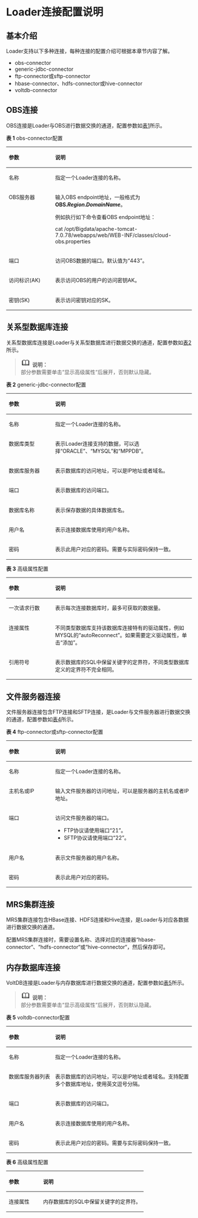 # Loader连接配置说明<a name="ZH-CN_TOPIC_0173178181"></a>

## 基本介绍<a name="s928381114aed4b4eb08f287c5d5c9ff0"></a>

Loader支持以下多种连接，每种连接的配置介绍可根据本章节内容了解。

-   obs-connector
-   generic-jdbc-connector
-   ftp-connector或sftp-connector
-   hbase-connector、hdfs-connector或hive-connector
-   voltdb-connector

## OBS连接<a name="s5482eab8b69a44a48a2fcb069390d769"></a>

OBS连接是Loader与OBS进行数据交换的通道，配置参数如[表1](#t6fd2dae9f81e4309906aec5754a1bf77)所示。

**表 1**  obs-connector配置

<a name="t6fd2dae9f81e4309906aec5754a1bf77"></a>
<table><thead align="left"><tr id="r137dee3f5f374cc0aa2586646ee6e7f4"><th class="cellrowborder" valign="top" width="25%" id="mcps1.2.3.1.1"><p id="a627d04c3bed542ca886bfc68a9b8e9f8"><a name="a627d04c3bed542ca886bfc68a9b8e9f8"></a><a name="a627d04c3bed542ca886bfc68a9b8e9f8"></a><strong id="a97d1acfadad44d5a926d041a8e2e863f"><a name="a97d1acfadad44d5a926d041a8e2e863f"></a><a name="a97d1acfadad44d5a926d041a8e2e863f"></a>参数</strong></p>
</th>
<th class="cellrowborder" valign="top" width="75%" id="mcps1.2.3.1.2"><p id="ad3b306f3d0a64bafaa221cf2fe77da4c"><a name="ad3b306f3d0a64bafaa221cf2fe77da4c"></a><a name="ad3b306f3d0a64bafaa221cf2fe77da4c"></a><strong id="a49c97940f3e04724a0da0a348d818873"><a name="a49c97940f3e04724a0da0a348d818873"></a><a name="a49c97940f3e04724a0da0a348d818873"></a>说明</strong></p>
</th>
</tr>
</thead>
<tbody><tr id="r75b3ea3932de44b088048608c4c28ce9"><td class="cellrowborder" valign="top" width="25%" headers="mcps1.2.3.1.1 "><p id="a88056ffebe56418a9581070f10620af3"><a name="a88056ffebe56418a9581070f10620af3"></a><a name="a88056ffebe56418a9581070f10620af3"></a>名称</p>
</td>
<td class="cellrowborder" valign="top" width="75%" headers="mcps1.2.3.1.2 "><p id="adc68371588e644e2a905780696e5bd2c"><a name="adc68371588e644e2a905780696e5bd2c"></a><a name="adc68371588e644e2a905780696e5bd2c"></a>指定一个Loader连接的名称。</p>
</td>
</tr>
<tr id="r83539d320ccf4f29a0f97e7c7dfbb1a7"><td class="cellrowborder" valign="top" width="25%" headers="mcps1.2.3.1.1 "><p id="a1dca11d6ea8c4978a1bae3fb0dff116f"><a name="a1dca11d6ea8c4978a1bae3fb0dff116f"></a><a name="a1dca11d6ea8c4978a1bae3fb0dff116f"></a>OBS服务器</p>
</td>
<td class="cellrowborder" valign="top" width="75%" headers="mcps1.2.3.1.2 "><p id="adfe2884f2ceb4bc0b25206cfbb6bf641"><a name="adfe2884f2ceb4bc0b25206cfbb6bf641"></a><a name="adfe2884f2ceb4bc0b25206cfbb6bf641"></a>输入OBS endpoint地址，一般格式为<strong id="aceeeb94841bc459fa8b9f749138de3b3"><a name="aceeeb94841bc459fa8b9f749138de3b3"></a><a name="aceeeb94841bc459fa8b9f749138de3b3"></a>OBS.<em id="zh-cn_topic_0070859523_i482166816102"><a name="zh-cn_topic_0070859523_i482166816102"></a><a name="zh-cn_topic_0070859523_i482166816102"></a>Region</em>.<em id="aa2c209b2e4ef4c4da4837926077ae9fe"><a name="aa2c209b2e4ef4c4da4837926077ae9fe"></a><a name="aa2c209b2e4ef4c4da4837926077ae9fe"></a>DomainName</em></strong>。</p>
<p id="ad44d6bb798c8427fa9fe799fe5e47b14"><a name="ad44d6bb798c8427fa9fe799fe5e47b14"></a><a name="ad44d6bb798c8427fa9fe799fe5e47b14"></a>例如执行如下命令查看OBS endpoint地址：</p>
<p id="a3bdfda38c7d04f4caec64efc28de5005"><a name="a3bdfda38c7d04f4caec64efc28de5005"></a><a name="a3bdfda38c7d04f4caec64efc28de5005"></a>cat /opt/Bigdata/apache-tomcat-7.0.78/webapps/web/WEB-INF/classes/cloud-obs.properties</p>
</td>
</tr>
<tr id="r3a39b60ab21a4a5aaf15f5c2ffc704f7"><td class="cellrowborder" valign="top" width="25%" headers="mcps1.2.3.1.1 "><p id="a8b4fc4fa805f42429edde9f47ad17eba"><a name="a8b4fc4fa805f42429edde9f47ad17eba"></a><a name="a8b4fc4fa805f42429edde9f47ad17eba"></a>端口</p>
</td>
<td class="cellrowborder" valign="top" width="75%" headers="mcps1.2.3.1.2 "><p id="a40679334b4ed40c8a4b04e91e6d76f31"><a name="a40679334b4ed40c8a4b04e91e6d76f31"></a><a name="a40679334b4ed40c8a4b04e91e6d76f31"></a>访问OBS数据的端口。默认值为<span class="parmvalue" id="pb570e71caa614318be2247a8f18062d4"><a name="pb570e71caa614318be2247a8f18062d4"></a><a name="pb570e71caa614318be2247a8f18062d4"></a>“443”</span>。</p>
</td>
</tr>
<tr id="rc2e8e22efedb4d3d838f7974f7bcb6b4"><td class="cellrowborder" valign="top" width="25%" headers="mcps1.2.3.1.1 "><p id="a16fafb8f3a124bce92f19224ead7f9b6"><a name="a16fafb8f3a124bce92f19224ead7f9b6"></a><a name="a16fafb8f3a124bce92f19224ead7f9b6"></a>访问标识(AK)</p>
</td>
<td class="cellrowborder" valign="top" width="75%" headers="mcps1.2.3.1.2 "><p id="a431e5ad7b6994ed0ac2d29b45ade0209"><a name="a431e5ad7b6994ed0ac2d29b45ade0209"></a><a name="a431e5ad7b6994ed0ac2d29b45ade0209"></a>表示访问OBS的用户的访问密钥AK。</p>
</td>
</tr>
<tr id="rd91ff600dac148dd8aacb26451ee7282"><td class="cellrowborder" valign="top" width="25%" headers="mcps1.2.3.1.1 "><p id="a2a090421a28641f79a56cb9bbc06c882"><a name="a2a090421a28641f79a56cb9bbc06c882"></a><a name="a2a090421a28641f79a56cb9bbc06c882"></a>密钥(SK)</p>
</td>
<td class="cellrowborder" valign="top" width="75%" headers="mcps1.2.3.1.2 "><p id="aa5b12f69d23149da9fb23e2ebdffcd80"><a name="aa5b12f69d23149da9fb23e2ebdffcd80"></a><a name="aa5b12f69d23149da9fb23e2ebdffcd80"></a>表示访问密钥对应的SK。</p>
</td>
</tr>
</tbody>
</table>

## 关系型数据库连接<a name="s3adba992c44845858448dc54a3ac5cf9"></a>

关系型数据库连接是Loader与关系型数据库进行数据交换的通道，配置参数如[表2](#t938c9f27e7004e4dbcca6c3c0ba5d8a2)所示。

>![](public_sys-resources/icon-note.gif) **说明：**   
>部分参数需要单击“显示高级属性“后展开，否则默认隐藏。  

**表 2**  generic-jdbc-connector配置

<a name="t938c9f27e7004e4dbcca6c3c0ba5d8a2"></a>
<table><thead align="left"><tr id="r661eb1d54660464287aba708fc753996"><th class="cellrowborder" valign="top" width="25%" id="mcps1.2.3.1.1"><p id="a20a6f27b9d31433f840a881b1206815c"><a name="a20a6f27b9d31433f840a881b1206815c"></a><a name="a20a6f27b9d31433f840a881b1206815c"></a><strong id="a3af9f277f2594034acb1796e72df7766"><a name="a3af9f277f2594034acb1796e72df7766"></a><a name="a3af9f277f2594034acb1796e72df7766"></a>参数</strong></p>
</th>
<th class="cellrowborder" valign="top" width="75%" id="mcps1.2.3.1.2"><p id="adfb44363195440f2a7280697a12a8c63"><a name="adfb44363195440f2a7280697a12a8c63"></a><a name="adfb44363195440f2a7280697a12a8c63"></a><strong id="a97b6a18354114dd4a14e846b2be19fec"><a name="a97b6a18354114dd4a14e846b2be19fec"></a><a name="a97b6a18354114dd4a14e846b2be19fec"></a>说明</strong></p>
</th>
</tr>
</thead>
<tbody><tr id="ra5933fe0252d43f48c2fb0208e405579"><td class="cellrowborder" valign="top" width="25%" headers="mcps1.2.3.1.1 "><p id="a3275474d3c0b4d1991f36b2fa1a3b63a"><a name="a3275474d3c0b4d1991f36b2fa1a3b63a"></a><a name="a3275474d3c0b4d1991f36b2fa1a3b63a"></a>名称</p>
</td>
<td class="cellrowborder" valign="top" width="75%" headers="mcps1.2.3.1.2 "><p id="a1a7573b8837c489996efba3fd736257d"><a name="a1a7573b8837c489996efba3fd736257d"></a><a name="a1a7573b8837c489996efba3fd736257d"></a>指定一个Loader连接的名称。</p>
</td>
</tr>
<tr id="r3fc53024658642fcb2c64af3f6b7e434"><td class="cellrowborder" valign="top" width="25%" headers="mcps1.2.3.1.1 "><p id="af635ba364828447ca4ef60ffbd43d2a4"><a name="af635ba364828447ca4ef60ffbd43d2a4"></a><a name="af635ba364828447ca4ef60ffbd43d2a4"></a>数据库类型</p>
</td>
<td class="cellrowborder" valign="top" width="75%" headers="mcps1.2.3.1.2 "><p id="ab7e9e57963be46cdb3e02e52a36f856b"><a name="ab7e9e57963be46cdb3e02e52a36f856b"></a><a name="ab7e9e57963be46cdb3e02e52a36f856b"></a>表示Loader连接支持的数据，可以选择<span class="parmvalue" id="p4ca7431253b842f5a4be685faef25d4d"><a name="p4ca7431253b842f5a4be685faef25d4d"></a><a name="p4ca7431253b842f5a4be685faef25d4d"></a>“ORACLE”</span>、<span class="parmvalue" id="p2b4f58e86ca2476b95c3d8b32b9f486e"><a name="p2b4f58e86ca2476b95c3d8b32b9f486e"></a><a name="p2b4f58e86ca2476b95c3d8b32b9f486e"></a>“MYSQL”</span>和<span class="parmvalue" id="pec191e334cd440579600ccd9011e65e0"><a name="pec191e334cd440579600ccd9011e65e0"></a><a name="pec191e334cd440579600ccd9011e65e0"></a>“MPPDB”</span>。</p>
</td>
</tr>
<tr id="r4311edf3c2b047ccb5f76102f88b6884"><td class="cellrowborder" valign="top" width="25%" headers="mcps1.2.3.1.1 "><p id="a0ae257455c41460e927354b8c0ecb9e3"><a name="a0ae257455c41460e927354b8c0ecb9e3"></a><a name="a0ae257455c41460e927354b8c0ecb9e3"></a>数据库服务器</p>
</td>
<td class="cellrowborder" valign="top" width="75%" headers="mcps1.2.3.1.2 "><p id="a157eb7708b17412794a0763f577b497f"><a name="a157eb7708b17412794a0763f577b497f"></a><a name="a157eb7708b17412794a0763f577b497f"></a>表示数据库的访问地址，可以是IP地址或者域名。</p>
</td>
</tr>
<tr id="rf73f722e1124452fb7110e1e0cf7ae63"><td class="cellrowborder" valign="top" width="25%" headers="mcps1.2.3.1.1 "><p id="ad059997a2cc54945b12ae54f74c9b37d"><a name="ad059997a2cc54945b12ae54f74c9b37d"></a><a name="ad059997a2cc54945b12ae54f74c9b37d"></a>端口</p>
</td>
<td class="cellrowborder" valign="top" width="75%" headers="mcps1.2.3.1.2 "><p id="ad5356c0b42f745398b2eb3e07498ebd7"><a name="ad5356c0b42f745398b2eb3e07498ebd7"></a><a name="ad5356c0b42f745398b2eb3e07498ebd7"></a>表示数据库的访问端口。</p>
</td>
</tr>
<tr id="r772165140c1842b086c536808b2d78fe"><td class="cellrowborder" valign="top" width="25%" headers="mcps1.2.3.1.1 "><p id="a127a3254cdfc49569b6c977cca823cdc"><a name="a127a3254cdfc49569b6c977cca823cdc"></a><a name="a127a3254cdfc49569b6c977cca823cdc"></a>数据库名称</p>
</td>
<td class="cellrowborder" valign="top" width="75%" headers="mcps1.2.3.1.2 "><p id="a46cf76cd1e27423eb62f37c50c1b8315"><a name="a46cf76cd1e27423eb62f37c50c1b8315"></a><a name="a46cf76cd1e27423eb62f37c50c1b8315"></a>表示保存数据的具体数据库名。</p>
</td>
</tr>
<tr id="r4eab374a45ce4443a4c1ec51a21fee56"><td class="cellrowborder" valign="top" width="25%" headers="mcps1.2.3.1.1 "><p id="a7918e2a020ce42aabba551fe9f2184e3"><a name="a7918e2a020ce42aabba551fe9f2184e3"></a><a name="a7918e2a020ce42aabba551fe9f2184e3"></a>用户名</p>
</td>
<td class="cellrowborder" valign="top" width="75%" headers="mcps1.2.3.1.2 "><p id="aa1156464e7da46348d07b7d3c6925998"><a name="aa1156464e7da46348d07b7d3c6925998"></a><a name="aa1156464e7da46348d07b7d3c6925998"></a>表示连接数据库使用的用户名称。</p>
</td>
</tr>
<tr id="r69bb7673014d4f9cbab32855f42f9082"><td class="cellrowborder" valign="top" width="25%" headers="mcps1.2.3.1.1 "><p id="a352b7c1090c547ebb482d5c3361f879a"><a name="a352b7c1090c547ebb482d5c3361f879a"></a><a name="a352b7c1090c547ebb482d5c3361f879a"></a>密码</p>
</td>
<td class="cellrowborder" valign="top" width="75%" headers="mcps1.2.3.1.2 "><p id="zh-cn_topic_0070859523_p806192162119"><a name="zh-cn_topic_0070859523_p806192162119"></a><a name="zh-cn_topic_0070859523_p806192162119"></a>表示此用户对应的密码。需要与实际密码保持一致。</p>
</td>
</tr>
</tbody>
</table>

**表 3**  高级属性配置

<a name="t30f489226f7443c48d00aba34748e7e9"></a>
<table><thead align="left"><tr id="r9aad057702e3479eb8333fe4a7a59067"><th class="cellrowborder" valign="top" width="25%" id="mcps1.2.3.1.1"><p id="a4ed3e9b266124dc39c6ab45df420592a"><a name="a4ed3e9b266124dc39c6ab45df420592a"></a><a name="a4ed3e9b266124dc39c6ab45df420592a"></a><strong id="a41335f9f566944098fe3b62810521a84"><a name="a41335f9f566944098fe3b62810521a84"></a><a name="a41335f9f566944098fe3b62810521a84"></a>参数</strong></p>
</th>
<th class="cellrowborder" valign="top" width="75%" id="mcps1.2.3.1.2"><p id="a2b1d0c4851d0490682a3f27cb28290d2"><a name="a2b1d0c4851d0490682a3f27cb28290d2"></a><a name="a2b1d0c4851d0490682a3f27cb28290d2"></a><strong id="aa1d14928c48242059feb30ad343ebffd"><a name="aa1d14928c48242059feb30ad343ebffd"></a><a name="aa1d14928c48242059feb30ad343ebffd"></a>说明</strong></p>
</th>
</tr>
</thead>
<tbody><tr id="ra0ccb42f274647d789a595e748cb7610"><td class="cellrowborder" valign="top" width="25%" headers="mcps1.2.3.1.1 "><p id="a730ee559f70e46c8817bf06ed45fb1fb"><a name="a730ee559f70e46c8817bf06ed45fb1fb"></a><a name="a730ee559f70e46c8817bf06ed45fb1fb"></a>一次请求行数</p>
</td>
<td class="cellrowborder" valign="top" width="75%" headers="mcps1.2.3.1.2 "><p id="af443076bb81c4a4e96d6c769116ac0b4"><a name="af443076bb81c4a4e96d6c769116ac0b4"></a><a name="af443076bb81c4a4e96d6c769116ac0b4"></a>表示每次连接数据库时，最多可获取的数据量。</p>
</td>
</tr>
<tr id="r307d76119ab8451f8c5b5d9e684a0a9f"><td class="cellrowborder" valign="top" width="25%" headers="mcps1.2.3.1.1 "><p id="a6289e89f766d4b8fb691e7b54c6d3096"><a name="a6289e89f766d4b8fb691e7b54c6d3096"></a><a name="a6289e89f766d4b8fb691e7b54c6d3096"></a>连接属性</p>
</td>
<td class="cellrowborder" valign="top" width="75%" headers="mcps1.2.3.1.2 "><p id="ab42f409947ce4f46a2797a9db0064fb4"><a name="ab42f409947ce4f46a2797a9db0064fb4"></a><a name="ab42f409947ce4f46a2797a9db0064fb4"></a>不同类型数据库支持该数据库连接特有的驱动属性，例如MYSQL的<span class="parmname" id="p796e02d97991427bb1ce9ce1807f80fa"><a name="p796e02d97991427bb1ce9ce1807f80fa"></a><a name="p796e02d97991427bb1ce9ce1807f80fa"></a>“autoReconnect”</span>。如果需要定义驱动属性，单击<span class="uicontrol" id="u0331134384b6442597038da80adfed57"><a name="u0331134384b6442597038da80adfed57"></a><a name="u0331134384b6442597038da80adfed57"></a>“添加”</span>。</p>
</td>
</tr>
<tr id="r081305e477a84585abca25cc1b22b7e6"><td class="cellrowborder" valign="top" width="25%" headers="mcps1.2.3.1.1 "><p id="a50787e91ce0d4a518125aea32823fcc3"><a name="a50787e91ce0d4a518125aea32823fcc3"></a><a name="a50787e91ce0d4a518125aea32823fcc3"></a>引用符号</p>
</td>
<td class="cellrowborder" valign="top" width="75%" headers="mcps1.2.3.1.2 "><p id="a2c428ddb0d454b1aad3e019fcb955a40"><a name="a2c428ddb0d454b1aad3e019fcb955a40"></a><a name="a2c428ddb0d454b1aad3e019fcb955a40"></a>表示数据库的SQL中保留关键字的定界符，不同类型数据库定义的定界符不完全相同。</p>
</td>
</tr>
</tbody>
</table>

## 文件服务器连接<a name="s73ada4f9d7e94890a00a2c7a90856ba6"></a>

文件服务器连接包含FTP连接和SFTP连接，是Loader与文件服务器进行数据交换的通道，配置参数如[表4](#t15d36a6a4bda4efe8b7dd5d4abb70019)所示。

**表 4**  ftp-connector或sftp-connector配置

<a name="t15d36a6a4bda4efe8b7dd5d4abb70019"></a>
<table><thead align="left"><tr id="r9c1a011a175249e49afb7265fc80fff5"><th class="cellrowborder" valign="top" width="25%" id="mcps1.2.3.1.1"><p id="a9efe23ac1f544dee8e837d1db5979e43"><a name="a9efe23ac1f544dee8e837d1db5979e43"></a><a name="a9efe23ac1f544dee8e837d1db5979e43"></a><strong id="abc3eabb4d3004f38b495e90617cf2ce6"><a name="abc3eabb4d3004f38b495e90617cf2ce6"></a><a name="abc3eabb4d3004f38b495e90617cf2ce6"></a>参数</strong></p>
</th>
<th class="cellrowborder" valign="top" width="75%" id="mcps1.2.3.1.2"><p id="a271f379076824840a5c88fa8531af562"><a name="a271f379076824840a5c88fa8531af562"></a><a name="a271f379076824840a5c88fa8531af562"></a><strong id="aadbbcabc4ce242a0927761ce21c6350a"><a name="aadbbcabc4ce242a0927761ce21c6350a"></a><a name="aadbbcabc4ce242a0927761ce21c6350a"></a>说明</strong></p>
</th>
</tr>
</thead>
<tbody><tr id="r0961571163fc4d38b510ef27d85e0e6f"><td class="cellrowborder" valign="top" width="25%" headers="mcps1.2.3.1.1 "><p id="a2fbe412a8f3747fdb6632be895e386af"><a name="a2fbe412a8f3747fdb6632be895e386af"></a><a name="a2fbe412a8f3747fdb6632be895e386af"></a>名称</p>
</td>
<td class="cellrowborder" valign="top" width="75%" headers="mcps1.2.3.1.2 "><p id="a08c97dd694c74c1cb6f40b7c8a983954"><a name="a08c97dd694c74c1cb6f40b7c8a983954"></a><a name="a08c97dd694c74c1cb6f40b7c8a983954"></a>指定一个Loader连接的名称。</p>
</td>
</tr>
<tr id="r778dca00da264f99a40091a8264fdca8"><td class="cellrowborder" valign="top" width="25%" headers="mcps1.2.3.1.1 "><p id="a7460771288324fcfae18a327d2db15d1"><a name="a7460771288324fcfae18a327d2db15d1"></a><a name="a7460771288324fcfae18a327d2db15d1"></a>主机名或IP</p>
</td>
<td class="cellrowborder" valign="top" width="75%" headers="mcps1.2.3.1.2 "><p id="a3f3e13f5f72343068daf47c873bbe6bd"><a name="a3f3e13f5f72343068daf47c873bbe6bd"></a><a name="a3f3e13f5f72343068daf47c873bbe6bd"></a>输入文件服务器的访问地址，可以是服务器的主机名或者IP地址。</p>
</td>
</tr>
<tr id="r9d4370c88f1c443186d1bf066f12c7d2"><td class="cellrowborder" valign="top" width="25%" headers="mcps1.2.3.1.1 "><p id="a9b42b4e816fb4c679b324c2797c92a7f"><a name="a9b42b4e816fb4c679b324c2797c92a7f"></a><a name="a9b42b4e816fb4c679b324c2797c92a7f"></a>端口</p>
</td>
<td class="cellrowborder" valign="top" width="75%" headers="mcps1.2.3.1.2 "><p id="afa2c0342b5b74c1999ef4de5f11c8e0c"><a name="afa2c0342b5b74c1999ef4de5f11c8e0c"></a><a name="afa2c0342b5b74c1999ef4de5f11c8e0c"></a>访问文件服务器的端口。</p>
<a name="ubacd452575c14d83baa3ceb00e53f1b4"></a><a name="ubacd452575c14d83baa3ceb00e53f1b4"></a><ul id="ubacd452575c14d83baa3ceb00e53f1b4"><li>FTP协议请使用端口<span class="parmvalue" id="p438c53d55fc04ad19e0e46e9fbfbf3ec"><a name="p438c53d55fc04ad19e0e46e9fbfbf3ec"></a><a name="p438c53d55fc04ad19e0e46e9fbfbf3ec"></a>“21”</span>。</li><li>SFTP协议请使用端口<span class="parmvalue" id="pa34e4048da8148ecb5690201042eea4e"><a name="pa34e4048da8148ecb5690201042eea4e"></a><a name="pa34e4048da8148ecb5690201042eea4e"></a>“22”</span>。</li></ul>
</td>
</tr>
<tr id="r8205631f6d344155b338f71c9513bf5e"><td class="cellrowborder" valign="top" width="25%" headers="mcps1.2.3.1.1 "><p id="a2189dec77c094a5999e0939eb7c83d30"><a name="a2189dec77c094a5999e0939eb7c83d30"></a><a name="a2189dec77c094a5999e0939eb7c83d30"></a>用户名</p>
</td>
<td class="cellrowborder" valign="top" width="75%" headers="mcps1.2.3.1.2 "><p id="a50155294694b48ca885323431e8c6cca"><a name="a50155294694b48ca885323431e8c6cca"></a><a name="a50155294694b48ca885323431e8c6cca"></a>表示文件服务器的用户名称。</p>
</td>
</tr>
<tr id="r2bb8b33d1b144d1fbff83cf4ee8eb969"><td class="cellrowborder" valign="top" width="25%" headers="mcps1.2.3.1.1 "><p id="afe76cd83f59c4b718b8c585feb4f2c42"><a name="afe76cd83f59c4b718b8c585feb4f2c42"></a><a name="afe76cd83f59c4b718b8c585feb4f2c42"></a>密码</p>
</td>
<td class="cellrowborder" valign="top" width="75%" headers="mcps1.2.3.1.2 "><p id="a4c031e198a25489c8a36770bf6078b15"><a name="a4c031e198a25489c8a36770bf6078b15"></a><a name="a4c031e198a25489c8a36770bf6078b15"></a>表示此用户对应的密码。</p>
</td>
</tr>
</tbody>
</table>

## MRS集群连接<a name="s363f37eedcd7492bb75ef7b426b0000b"></a>

MRS集群连接包含HBase连接、HDFS连接和Hive连接，是Loader与对应各数据进行数据交换的通道。

配置MRS集群连接时，需要设置名称、选择对应的连接器“hbase-connector“、“hdfs-connector“或“hive-connector“，然后保存即可。

## 内存数据库连接<a name="s4cce8f18af2140399f068f3984d2b716"></a>

VoltDB连接是Loader与内存数据库进行数据交换的通道，配置参数如[表5](#t938be9e8c69d48a3947f014a9fdd20f0)所示。

>![](public_sys-resources/icon-note.gif) **说明：**   
>部分参数需要单击“显示高级属性“后展开，否则默认隐藏。  

**表 5**  voltdb-connector配置

<a name="t938be9e8c69d48a3947f014a9fdd20f0"></a>
<table><thead align="left"><tr id="r097a75420a3b4ed88bc51c782e4fae87"><th class="cellrowborder" valign="top" width="25%" id="mcps1.2.3.1.1"><p id="a6365043186e343539338bad370524e53"><a name="a6365043186e343539338bad370524e53"></a><a name="a6365043186e343539338bad370524e53"></a><strong id="a2b65222c22a0498c87341e20e64fea4e"><a name="a2b65222c22a0498c87341e20e64fea4e"></a><a name="a2b65222c22a0498c87341e20e64fea4e"></a>参数</strong></p>
</th>
<th class="cellrowborder" valign="top" width="75%" id="mcps1.2.3.1.2"><p id="a28d5885193484914b01a86b697b5b24c"><a name="a28d5885193484914b01a86b697b5b24c"></a><a name="a28d5885193484914b01a86b697b5b24c"></a><strong id="ad9bad41fd3b84c17b6c4da4106be81ce"><a name="ad9bad41fd3b84c17b6c4da4106be81ce"></a><a name="ad9bad41fd3b84c17b6c4da4106be81ce"></a>说明</strong></p>
</th>
</tr>
</thead>
<tbody><tr id="r43fd02900bae416f8e9e695511407ba8"><td class="cellrowborder" valign="top" width="25%" headers="mcps1.2.3.1.1 "><p id="abe7462ef44de44b7845af2806e90535b"><a name="abe7462ef44de44b7845af2806e90535b"></a><a name="abe7462ef44de44b7845af2806e90535b"></a>名称</p>
</td>
<td class="cellrowborder" valign="top" width="75%" headers="mcps1.2.3.1.2 "><p id="ae9924d3044534a7c9d3da7aa6726a9e9"><a name="ae9924d3044534a7c9d3da7aa6726a9e9"></a><a name="ae9924d3044534a7c9d3da7aa6726a9e9"></a>指定一个Loader连接的名称。</p>
</td>
</tr>
<tr id="r49c85370e93a4f4cb7879f28290c4e96"><td class="cellrowborder" valign="top" width="25%" headers="mcps1.2.3.1.1 "><p id="a90dfb6a0f13248eaa0a98141517f7d33"><a name="a90dfb6a0f13248eaa0a98141517f7d33"></a><a name="a90dfb6a0f13248eaa0a98141517f7d33"></a>数据库服务器列表</p>
</td>
<td class="cellrowborder" valign="top" width="75%" headers="mcps1.2.3.1.2 "><p id="zh-cn_topic_0070859523_p856836816354"><a name="zh-cn_topic_0070859523_p856836816354"></a><a name="zh-cn_topic_0070859523_p856836816354"></a>表示数据库的访问地址，可以是IP地址或者域名。支持配置多个数据库地址，使用英文逗号分隔。</p>
</td>
</tr>
<tr id="rbaa2f2854d1b44c18045513d1589c811"><td class="cellrowborder" valign="top" width="25%" headers="mcps1.2.3.1.1 "><p id="zh-cn_topic_0070859523_p521594416354"><a name="zh-cn_topic_0070859523_p521594416354"></a><a name="zh-cn_topic_0070859523_p521594416354"></a>端口</p>
</td>
<td class="cellrowborder" valign="top" width="75%" headers="mcps1.2.3.1.2 "><p id="a307ddc5e2fe145e5a120511e8884ca21"><a name="a307ddc5e2fe145e5a120511e8884ca21"></a><a name="a307ddc5e2fe145e5a120511e8884ca21"></a>表示数据库的访问端口。</p>
</td>
</tr>
<tr id="rcae5106c02f74407a0204eb0f91e2fcb"><td class="cellrowborder" valign="top" width="25%" headers="mcps1.2.3.1.1 "><p id="a428164e5478345208fb08c31b3b76992"><a name="a428164e5478345208fb08c31b3b76992"></a><a name="a428164e5478345208fb08c31b3b76992"></a>用户名</p>
</td>
<td class="cellrowborder" valign="top" width="75%" headers="mcps1.2.3.1.2 "><p id="zh-cn_topic_0070859523_p853035416354"><a name="zh-cn_topic_0070859523_p853035416354"></a><a name="zh-cn_topic_0070859523_p853035416354"></a>表示连接数据库使用的用户名称。</p>
</td>
</tr>
<tr id="r005521f35d4540c0beba4562718c2119"><td class="cellrowborder" valign="top" width="25%" headers="mcps1.2.3.1.1 "><p id="a1e031466ee554438aa0d9ea42753c286"><a name="a1e031466ee554438aa0d9ea42753c286"></a><a name="a1e031466ee554438aa0d9ea42753c286"></a>密码</p>
</td>
<td class="cellrowborder" valign="top" width="75%" headers="mcps1.2.3.1.2 "><p id="aaf84a36a4a6d44bb899f5ee948b826ef"><a name="aaf84a36a4a6d44bb899f5ee948b826ef"></a><a name="aaf84a36a4a6d44bb899f5ee948b826ef"></a>表示此用户对应的密码。需要与实际密码保持一致。</p>
</td>
</tr>
</tbody>
</table>

**表 6**  高级属性配置

<a name="tf302c3bdf27a4cc499e26406b30fff77"></a>
<table><thead align="left"><tr id="r0d1328207d0c43adaffeef5814fb4725"><th class="cellrowborder" valign="top" width="25%" id="mcps1.2.3.1.1"><p id="a67b542802a9a4a1185557ced7b43dd30"><a name="a67b542802a9a4a1185557ced7b43dd30"></a><a name="a67b542802a9a4a1185557ced7b43dd30"></a><strong id="a99955ffdf2da4c10a7fc991c79008dda"><a name="a99955ffdf2da4c10a7fc991c79008dda"></a><a name="a99955ffdf2da4c10a7fc991c79008dda"></a>参数</strong></p>
</th>
<th class="cellrowborder" valign="top" width="75%" id="mcps1.2.3.1.2"><p id="a3267a2a74c68441b9725c5a422effd20"><a name="a3267a2a74c68441b9725c5a422effd20"></a><a name="a3267a2a74c68441b9725c5a422effd20"></a><strong id="aefcf540f0e3c48fe90c271fd766e47b4"><a name="aefcf540f0e3c48fe90c271fd766e47b4"></a><a name="aefcf540f0e3c48fe90c271fd766e47b4"></a>说明</strong></p>
</th>
</tr>
</thead>
<tbody><tr id="r66af99a6ab784692a191f7fe6ec3cf07"><td class="cellrowborder" valign="top" width="25%" headers="mcps1.2.3.1.1 "><p id="ad93a6e121d204bae9d01a20d567c2f9e"><a name="ad93a6e121d204bae9d01a20d567c2f9e"></a><a name="ad93a6e121d204bae9d01a20d567c2f9e"></a>连接属性</p>
</td>
<td class="cellrowborder" valign="top" width="75%" headers="mcps1.2.3.1.2 "><p id="ac9f7f7e5f29649d5a0c8dd8508b46823"><a name="ac9f7f7e5f29649d5a0c8dd8508b46823"></a><a name="ac9f7f7e5f29649d5a0c8dd8508b46823"></a>内存数据库的SQL中保留关键字的定界符。</p>
</td>
</tr>
</tbody>
</table>

